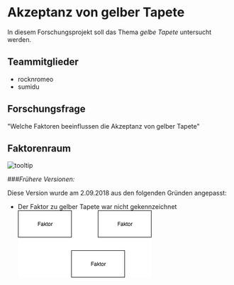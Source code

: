 # Akzeptanz von gelber Tapete
In diesem Forschungsprojekt soll das Thema _gelbe Tapete_ untersucht werden.
## Teammitglieder
* rocknromeo
* sumidu
## Forschungsfrage
"Welche Faktoren beeinflussen die Akzeptanz von gelber Tapete"

## Faktorenraum
![tooltip](githubfiles/Faktorenraum2.png)

###_Frühere Versionen:_

Diese Version wurde am 2.09.2018 aus den folgenden Gründen angepasst: 
* Der Faktor zu gelber Tapete war nicht gekennzeichnet
![tooltip](githubfiles/Faktorenraum.png)
